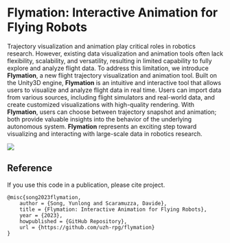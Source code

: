 # Flymation: Interactive Animation for Flying Robots

Trajectory visualization and animation play critical roles in robotics research. However, existing data visualization and animation tools often lack flexibility, scalability, and versatility, resulting in limited capability to fully explore and analyze flight data. To address this limitation, we introduce **Flymation**, a new flight trajectory visualization and animation tool. Built on the Unity3D engine, **Flymation** is an intuitive and interactive tool that allows users to visualize and analyze flight data in real time. Users can import data from various sources, including flight simulators and real-world data, and create customized visualizations with high-quality rendering. With **Flymation**, users can choose between trajectory snapshot and animation; both provide valuable insights into the behavior of the underlying autonomous system. **Flymation** represents an exciting step toward visualizing and interacting with large-scale data in robotics research.


![](Images/animation.gif)


## Reference 

If you use this code in a publication, please cite project.

```
@misc{song2023flymation,
    author = {Song, Yunlong and Scaramuzza, Davide},
    title = {Flymation: Interactive Animation for Flying Robots},
    year = {2023},
    howpublished = {GitHub Repository},
    url = {https://github.com/uzh-rpg/flymation}
}
```